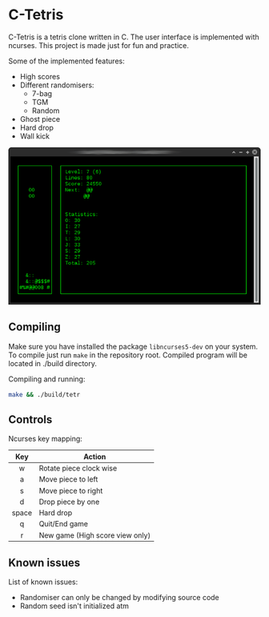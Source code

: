 # C-Tetris
C-Tetris is a tetris clone written in C. The user interface is implemented with ncurses. This project is made just for fun and practice.

Some of the implemented features:
- High scores
- Different randomisers:
  - 7-bag
  - TGM
  - Random
- Ghost piece
- Hard drop
- Wall kick

![Screenshot](./curses_ui.png)

## Compiling
Make sure you have installed the package  ```libncurses5-dev``` on your system. To compile just run ```make``` in the repository root. Compiled program will be located in ./build directory.

Compiling and running:
```bash
make && ./build/tetr
```

## Controls
Ncurses key mapping:

Key   | Action
:----:|-------
w     | Rotate piece clock wise
a     | Move piece to left
s     | Move piece to right
d     | Drop piece by one
space | Hard drop
q     | Quit/End game
r     | New game (High score view only)

## Known issues
List of known issues:
- Randomiser can only be changed by modifying source code
- Random seed isn't initialized atm
